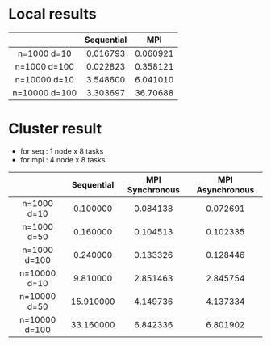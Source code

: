 # Local results

|               | Sequential |    MPI   |
|:-------------:|:----------:|:--------:|
|  n=1000 d=10  |  0.016793  | 0.060921 |
|  n=1000 d=100 |  0.022823  | 0.358121 |
|  n=10000 d=10 |  3.548600  | 6.041010 |
| n=10000 d=100 |  3.303697  | 36.70688 |

# Cluster result
* for seq : 1 node x 8 tasks
* for mpi : 4 node x 8 tasks

|               | Sequential | MPI Synchronous | MPI Asynchronous |
|:-------------:|:----------:|:---------------:|:----------------:|
|  n=1000 d=10  |  0.100000  |     0.084138    |     0.072691     |
|  n=1000 d=50  |  0.160000  |     0.104513    |     0.102335     |
|  n=1000 d=100 |  0.240000  |     0.133326    |     0.128446     |
|  n=10000 d=10 |  9.810000  |     2.851463    |     2.845754     |
|  n=10000 d=50 |  15.910000 |     4.149736    |     4.137334     |
| n=10000 d=100 |  33.160000 |     6.842336    |     6.801902     |
